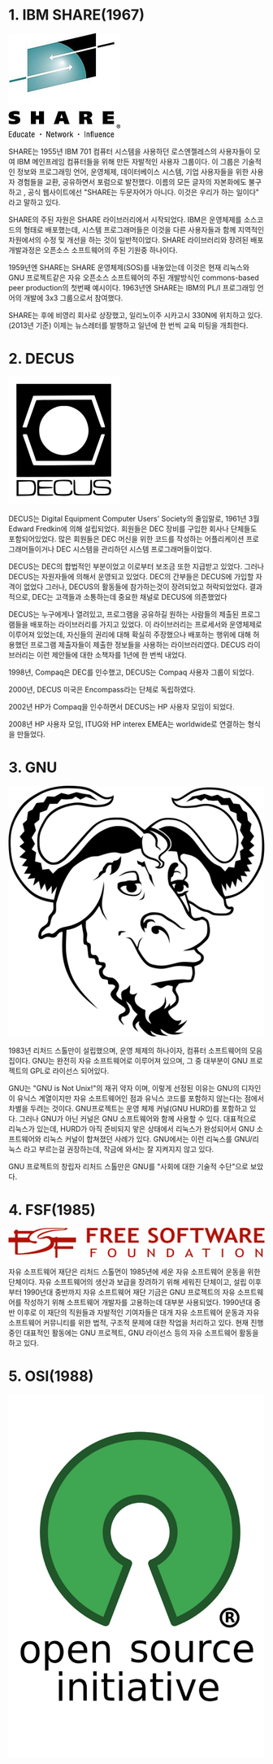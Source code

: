# 1. IBM SHARE\(1967\)

![](/assets/220px-SHARE_logo_2015.jpg)

SHARE는 1955년 IBM 701 컴퓨터 시스템을 사용하던 로스엔젤레스의 사용자들이 모여 IBM 메인프레임 컴퓨터들을 위해 만든 자발적인 사용자 그룹이다. 이 그룹은 기술적인 정보와 프로그래밍 언어, 운영체제, 데이터베이스 시스템, 기업 사용자들을 위한 사용자 경험들을 교환, 공유하면서 포럼으로 발전했다. 이름의 모든 글자의 자본화에도 불구하고 , 공식 웹사이트에선 "SHARE는 두문자어가 아니다. 이것은 우리가 하는 일이다" 라고 말하고 있다.

SHARE의 주된 자원은 SHARE 라이브러리에서 시작되었다. IBM은 운영체제를 소스코드의 형태로 배포했는데, 시스템 프로그래머들은 이것을 다른 사용자들과 함께 지역적인 차원에서의 수정 및 개선을 하는 것이 일반적이었다. SHARE 라이브러리와 장려된 배포 개발과정은 오픈소스 소프트웨어의 주된 기원중 하나이다.

1959년엔 SHARE는 SHARE 운영체제\(SOS\)를 내놓았는데 이것은 현재 리눅스와 GNU 프로젝트같은 자유 오픈소스 소프트웨어의 주된 개발방식인 commons-based peer production의 첫번째 예시이다. 1963년엔 SHARE는 IBM의 PL/I 프로그래밍 언어의 개발에 3x3 그룹으로서 참여했다.

SHARE는 후에 비영리 회사로 상장했고, 일리노이주 시카고시 330N에 위치하고 있다.\(2013년 기준\) 이제는 뉴스레터를 발행하고 일년에 한 번씩 교육 미팅을 개최한다.

# 2. DECUS

![](/assets/220px-DECUS-logo.svg.png)

DECUS는 Digital Equipment Computer Users' Society의 줄임말로, 1961년 3월 Edward Fredkin에 의해 설립되었다. 회원들은 DEC 장비를 구입한 회사나 단체들도 포함되어있었다. 많은 회원들은 DEC 머신을 위한 코드를 작성하는 어플리케이션 프로그래머들이거나 DEC 시스템을 관리하던 시스템 프로그래머들이었다.

DECUS는 DEC의 합법적인 부분이었고 이로부터 보조금 또한 지급받고 있었다. 그러나 DECUS는 자원자들에 의해서 운영되고 있었다. DEC의 간부들은 DECUS에 가입할 자격이 없었다 그러나, DECUS의 활동들에 참가하는것이 장려되었고 허락되었었다. 결과적으로, DEC는 고객들과 소통하는데 중요한 채널로 DECUS에 의존했었다

DECUS는 누구에게나 열려있고, 프로그램을 공유하길 원하는 사람들의 제출된 프로그램들을 배포하는 라이브러리를 가지고 있었다. 이 라이브러리는 프로세서와 운영체제로 이루어져 있었는데, 자신들의 권리에 대해 확실히 주장했으나 배포하는 행위에 대해 허용했던 프로그램 제출자들이 제출한 정보들을 사용하는 라이브러리였다. DECUS 라이브러리는 이런 제안들에 대한 소책자를 1년에 한 번씩 내었다.

1998년, Compaq은 DEC를 인수했고, DECUS는 Compaq 사용자 그룹이 되었다.

2000년, DECUS 미국은 Encompass라는 단체로 독립하였다.

2002년 HP가 Compaq을 인수하면서 DECUS는 HP 사용자 모임이 되었다.

2008년 HP 사용자 모임, ITUG와 HP interex EMEA는 worldwide로 연결하는 형식을 만들었다.

# 3. GNU

![](/assets/535px-Heckert_GNU_white.svg.png)

1983년 리처드 스톨만이 설립했으며, 운영 체제의 하나이자, 컴퓨터 소프트웨어의 모음집이다. GNU는 완전히 자유 소프트웨어로 이루어져 있으며, 그 중 대부분이 GNU 프로젝트의 GPL로 라이선스 되어있다.

GNU는 "GNU is Not Unix!"의 재귀 약자 이며, 이렇게 선정된 이유는 GNU의 디자인이 유닉스 계열이지만 자유 소프트웨어인 점과 유닉스 코드를 포함하지 않는다는 점에서 차별을 두려는 것이다. GNU프로젝트는 운영 체제 커널\(GNU HURD\)를 포함하고 있다. 그러나 GNU가 아닌 커널은 GNU 소프트웨어와 함께 사용할 수 있다. 대표적으로 리눅스가 있는데, HURD가 아직 준비되지 앟은 상태에서 리눅스가 완성되어서 GNU 소프트웨어와 리눅스 커널이 합쳐졌던 사례가 있다. GNU에서는 이런 리눅스를 GNU/리눅스 라고 부르는걸 권장하는데, 작금에 와서는 잘 지켜지지 않고 있다.

GNU 프로젝트의 창립자 리처드 스톨만은 GNU를 "사회에 대한 기술적 수단"으로 보았다.

# 4. FSF\(1985\)

![](/assets/1024px-Free_Software_Foundation_logo_and_wordmark.svg.png)

자유 소프트웨어 재단은 리처드 스톨먼이 1985년에 세운 자유 소프트웨어 운동을 위한 단체이다. 자유 소프트웨어의 생산과 보급을 장려하기 위해 세워진 단체이고, 설립 이후부터 1990년대 중반까지 자유 소프트웨어 재단 기금은 GNU 프로젝트의 자유 소프트웨어를 작성하기 위해 소프트웨어 개발자를 고용하는데 대부분 사용되었다. 1990년대 중반 이후로 이 재단의 직원들과 자발적인 기여자들은 대개 자유 소프트웨어 운동과 자유 소프트웨어 커뮤니티를 위한 법적, 구조적 문제에 대한 작업을 처리하고 있다. 현재 진행중인 대표적인 활동에는 GNU 프로젝트, GNU 라이선스 등의 자유 소프트웨어 활동을 하고 있다.

# 5. OSI\(1988\)

![](/assets/744px-Opensource.svg.png)



